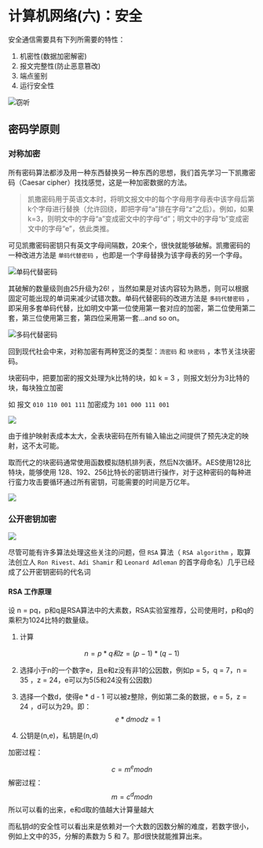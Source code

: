 # 计算机网络(六)：安全

安全通信需要具有下列所需要的特性：

1. 机密性(数据加密解密)
2. 报文完整性(防止恶意篡改)
3. 端点鉴别
4. 运行安全性

![窃听](http://qiniu.itliusir.com/%E7%AA%83%E5%90%AC.png)

## 密码学原则

### 对称加密

所有密码算法都涉及用一种东西替换另一种东西的思想，我们首先学习一下凯撒密码（Caesar cipher）找找感觉，这是一种加密数据的方法。

> 凯撒密码用于英语文本时，将明文报文中的每个字母用字母表中该字母后第k个字母进行替换（允许回绕，即把字母“a”排在字母“z”之后）。例如，如果k=3，则明文中的字母“a”变成密文中的字母“d”；明文中的字母“b”变成密文中的字母“e”，依此类推。

可见凯撒密码密钥只有英文字母间隔数，20来个，很快就能够破解。凯撒密码的一种改进方法是 `单码代替密码` ，也即是一个字母替换为该字母表的另一个字母。

![单码代替密码](http://qiniu.itliusir.com/%E5%8D%95%E7%A0%81%E6%9B%BF%E6%8D%A2.png)

其破解的数量级则由25升级为26! ，当然如果是对该内容较为熟悉，则可以根据固定可能出现的单词来减少试错次数。单码代替密码的改进方法是 `多码代替密码` ，即采用多套单码代替，比如明文中第一位使用第一套对应的加密，第二位使用第二套，第三位使用第三套，第四位采用第一套...and so on。

![多码代替密码](http://qiniu.itliusir.com/%E5%A4%9A%E7%A0%81%E6%9B%BF%E6%8D%A2.png)

回到现代社会中来，对称加密有两种宽泛的类型：`流密码` 和 `块密码` ，本节关注块密码。

块密码中，把要加密的报文处理为k比特的块，如 k = 3 ，则报文划分为3比特的块，每块独立加密

如 报文 `010 110 001 111` 加密成为 `101 000 111 001` 

![](http://qiniu.itliusir.com/%E5%9D%97%E5%AF%86%E7%A0%81.png)

由于维护映射表成本太大，全表块密码在所有输入输出之间提供了预先决定的映射，这不太可能。

取而代之的块密码通常使用函数模拟随机排列表，然后N次循环。AES使用128比特块，能够使用 128、192、256比特长的密钥进行操作，对于这种密码的每种进行蛮力攻击要循环通过所有密钥，可能需要的时间是万亿年。

![](http://qiniu.itliusir.com/%E5%9D%97%E5%AF%86%E7%A0%812.png)

### 公开密钥加密

![](http://qiniu.itliusir.com/%E5%85%AC%E5%BC%80%E5%AF%86%E9%92%A5%E5%8A%A0%E5%AF%86.png)

尽管可能有许多算法处理这些关注的问题，但 `RSA` 算法（ `RSA algorithm` ，取算法创立人 `Ron Rivest、Adi Shamir` 和 `Leonard Adleman` 的首字母命名）几乎已经成了公开密钥密码的代名词

#### RSA 工作原理

设 n = pq，p和q是RSA算法中的大素数，RSA实验室推荐，公司使用时，p和q的乘积为1024比特的数量级。

1. 计算

 
$$
n = p*q 和 z = (p-1)*(q-1)
$$


2. 选择小于n的一个数字e，且e和z没有非1的公因数，例如p = 5，q = 7，n = 35 ，z = 24，e可以为5(5和24没有公因数)

3. 选择一个数d，使得e * d - 1 可以被z整除，例如第二条的数据，e = 5，z = 24 ，d可以为29。即：
   $$
   e*d mod z = 1
   $$

4. 公钥是(n,e)，私钥是(n,d)

加密过程：


$$
c = m^e mod n
$$
解密过程：
$$
m = c^d mod n
$$
所以可以看的出来，e和d取的值越大计算量越大

而私钥d的安全性可以看出来是依赖对一个大数的因数分解的难度，若数字很小，例如上文中的35，分解的素数为 5 和 7。那d很快就能推算出来。